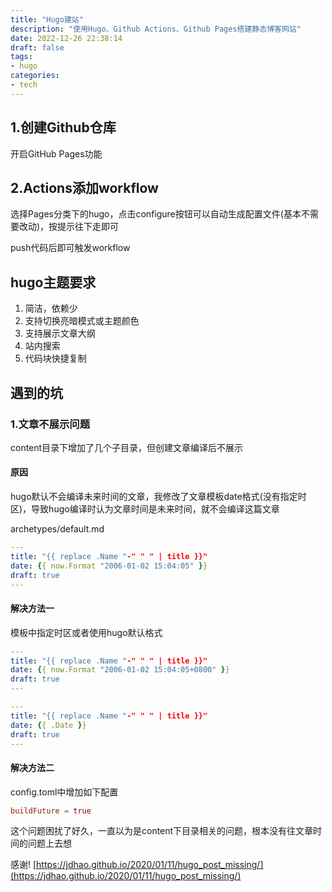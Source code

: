 ```yaml
---
title: "Hugo建站"
description: "使用Hugo、Github Actions、Github Pages搭建静态博客网站"
date: 2022-12-26 22:38:14
draft: false
tags:
- hugo
categories:
- tech
---
```


## 1.创建Github仓库
开启GitHub Pages功能

## 2.Actions添加workflow
选择Pages分类下的hugo，点击configure按钮可以自动生成配置文件(基本不需要改动)，按提示往下走即可

push代码后即可触发workflow

## hugo主题要求
1. 简洁，依赖少
2. 支持切换亮暗模式或主题颜色
3. 支持展示文章大纲
4. 站内搜索
5. 代码块快捷复制


## 遇到的坑

### 1.文章不展示问题
content目录下增加了几个子目录，但创建文章编译后不展示

#### 原因
hugo默认不会编译未来时间的文章，我修改了文章模板date格式(没有指定时区)，导致hugo编译时认为文章时间是未来时间，就不会编译这篇文章

archetypes/default.md
```yml
---
title: "{{ replace .Name "-" " " | title }}"
date: {{ now.Format "2006-01-02 15:04:05" }}
draft: true
---
```


#### 解决方法一
模板中指定时区或者使用hugo默认格式

```yml
---
title: "{{ replace .Name "-" " " | title }}"
date: {{ now.Format "2006-01-02 15:04:05+0800" }}
draft: true
---
```

```yml
---
title: "{{ replace .Name "-" " " | title }}"
date: {{ .Date }}
draft: true
---
```

#### 解决方法二
config.toml中增加如下配置

```toml
buildFuture = true
```

这个问题困扰了好久，一直以为是content下目录相关的问题，根本没有往文章时间的问题上去想

感谢! [https://jdhao.github.io/2020/01/11/hugo_post_missing/](https://jdhao.github.io/2020/01/11/hugo_post_missing/)